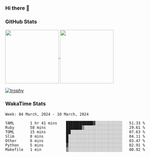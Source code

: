 ### Hi there 👋

### GitHub Stats

<a href="https://github.com/anuraghazra/github-readme-stats">
  <img align="center" height="170px" src="https://github-readme-stats.vercel.app/api/top-langs/?username=tksfjt1024&layout=compact&count_private=true&show_icons=true&show_icons=true&theme=graywhite" />
</a>
<a href="https://github.com/anuraghazra/github-readme-stats">
  <img align="center" height="170px" src="https://github-readme-stats.vercel.app/api?username=tksfjt1024&count_private=true&show_icons=true&show_icons=true&theme=graywhite" />
</a>

[![trophy](https://github-profile-trophy.vercel.app/?username=tksfjt1024)](https://github.com/ryo-ma/github-profile-trophy)

### WakaTime Stats

<!--START_SECTION:waka-->
```text
Week: 04 March, 2024 - 10 March, 2024

YAML       1 hr 41 mins    ████████████▓░░░░░░░░░░░░   51.33 % 
Ruby       58 mins         ███████▒░░░░░░░░░░░░░░░░░   29.61 % 
TOML       15 mins         ██░░░░░░░░░░░░░░░░░░░░░░░   07.63 % 
Slim       8 mins          █░░░░░░░░░░░░░░░░░░░░░░░░   04.11 % 
Other      6 mins          █░░░░░░░░░░░░░░░░░░░░░░░░   03.47 % 
Python     5 mins          ▓░░░░░░░░░░░░░░░░░░░░░░░░   02.91 % 
Makefile   1 min           ▒░░░░░░░░░░░░░░░░░░░░░░░░   00.92 % 
```
<!--END_SECTION:waka-->

